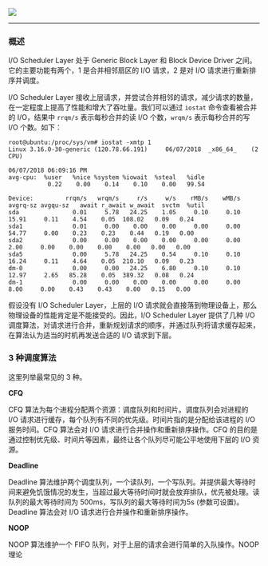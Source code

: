 ![](https://raw.githubusercontent.com/hsxhr-10/picture/master/I%3AO%20Scheduler%20Layer.png)

---

### 概述

I/O Scheduler Layer 处于 Generic Block Layer 和 Block Device Driver 之间。它的主要功能有两个，1 是合并相邻扇区的 I/O 请求，2 是对 I/O 请求进行重新排序并调度。

I/O Scheduler Layer 接收上层请求，并尝试合并相邻的请求，减少请求的数量，在一定程度上提高了性能和增大了吞吐量。我们可以通过 `iostat` 命令查看被合并的 I/O，结果中 `rrqm/s` 表示每秒合并的读 I/O 个数，`wrqm/s` 表示每秒合并的写 I/O 个数。如下：

```
root@ubuntu:/proc/sys/vm# iostat -xmtp 1
Linux 3.16.0-30-generic (120.78.66.191) 	06/07/2018 	_x86_64_	(2 CPU)

06/07/2018 06:09:16 PM
avg-cpu:  %user   %nice %system %iowait  %steal   %idle
           0.22    0.00    0.14    0.10    0.00   99.54

Device:         rrqm/s   wrqm/s     r/s     w/s    rMB/s    wMB/s avgrq-sz avgqu-sz   await r_await w_await  svctm  %util
sda               0.01     5.78   24.25    1.05     0.10     0.10    15.91     0.11    4.54    0.05  108.02   0.09   0.24
sda1              0.01     0.00    0.00    0.00     0.00     0.00    54.77     0.00    0.23    0.23    0.44   0.19   0.00
sda2              0.00     0.00    0.00    0.00     0.00     0.00     2.00     0.00    0.00    0.00    0.00   0.00   0.00
sda5              0.00     5.78   24.25    0.54     0.10     0.10    16.24     0.11    4.64    0.05  210.10   0.09   0.23
dm-0              0.00     0.00   24.25    6.80     0.10     0.10    12.97     2.65   85.28    0.05  389.32   0.08   0.24
dm-1              0.00     0.00    0.00    0.00     0.00     0.00     8.00     0.00    0.43    0.43    0.00   0.15   0.00
```

假设没有 I/O Scheduler Layer，上层的 I/O 请求就会直接落到物理设备上，那么物理设备的性能肯定是不能接受的。因此，I/O Scheduler Layer 提供了几种 I/O 调度算法，对请求进行合并，重新规划请求的顺序，并通过队列将请求缓存起来，在算法认为适当的时机再发送合适的 I/O 请求到下层。

### 3 种调度算法

这里列举最常见的 3 种。

**CFQ**

CFQ 算法为每个进程分配两个资源：调度队列和时间片。调度队列会对进程的 I/O 请求进行缓存，每个队列有不同的优先级。时间片指的是分配给该进程的 I/O 服务时间。CFQ 算法会对 I/O 请求进行合并操作和重新排序操作。CFQ 的目的是通过控制优先级、时间片等因素，最终让各个队列尽可能公平地使用下层的 I/O 资源。

**Deadline**

Deadline 算法维护两个调度队列，一个读队列，一个写队列。并提供最大等待时间来避免饥饿情况的发生，当超过最大等待时间时就会放弃排队，优先被处理。读队列的最大等待时间为 500ms，写队列的最大等待时间为5s (参数可设置)。Deadline 算法会对 I/O 请求进行合并操作和重新排序操作。

**NOOP**

NOOP 算法维护一个 FIFO 队列，对于上层的请求会进行简单的入队操作。NOOP 理论
